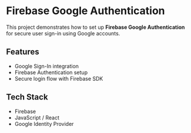 # Firebase Google Authentication

This project demonstrates how to set up **Firebase Google Authentication** for secure user sign-in using Google accounts.

## Features

- Google Sign-In integration
- Firebase Authentication setup
- Secure login flow with Firebase SDK

## Tech Stack

- Firebase
- JavaScript / React
- Google Identity Provider
